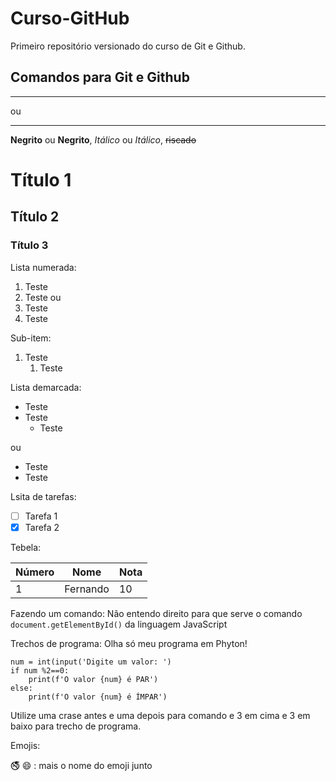 # Curso-GitHub
 Primeiro repositório versionado do curso de Git e Github.

## Comandos para Git e Github
***
ou
___
**Negrito** ou __Negrito__, *Itálico* ou _Itálico_, ~~riscado~~
# Título 1
## Título 2
### Título 3
Lista numerada:
1. Teste
2. Teste
ou
1. Teste
1. Teste 

Sub-item:
1. Teste
   1. Teste

Lista demarcada:
* Teste
* Teste
   * Teste 

ou
- Teste
- Teste

Lsita de tarefas:
- [ ] Tarefa 1
- [x] Tarefa 2

Tebela:

Número|Nome|Nota
---|---|---|
1|Fernando|10

Fazendo um comando:
Não entendo direito para que serve o comando `document.getElementById()` da linguagem JavaScript

Trechos de programa:
Olha só meu programa em Phyton!

```
num = int(input('Digite um valor: ')
if num %2==0:
    print(f'O valor {num} é PAR')
else:
    print(f'O valor {num} é ÍMPAR')
```
Utilize uma crase antes e uma depois para comando e 3 em cima e 3 em baixo para trecho de programa.

Emojis:

🚭
😄
: mais o nome do emoji junto
